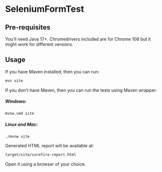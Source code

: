 # SeleniumFormTest

## Pre-requisites
You'll need Java 17+. Chromedrivers included are for Chrome 108 but it might work for different versions.

## Usage
If you have Maven installed, then you can run:
```bash
mvn site
```

If you don't have Maven, then you can run the tests using Maven wrapper:
##### Windows:
```bash
mvnw.cmd site
```
##### Linux and Mac:
```bash
./mvnw site
```

Generated HTML report will be available at:

```bash
target/site/surefire-report.html
```

Open it using a browser of your choice.
